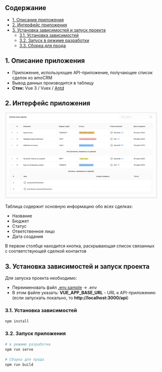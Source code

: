 ## Содержание

-   [1. Описание приложения](#1-описание-приложения)
-   [2. Интерфейс приложения](#2-интерфейс-приложения)
-   [3. Установка зависимостей и запуск проекта](#3-установка-зависимостей-и-запуск-проекта)
    -   [3.1. Установка зависимостей](#31-установка-зависимостей)
    -   [3.2. Запуск в режиме разработки](#32-запуск-в-режиме-разработки)
    -   [3.3. Сборка для прода](#33-сборка-для-прода)

## 1. Описание приложения

-   Приложение, использующее API-приложение, получающее список сделок из amoCRM
-   Вывод данных производится в таблицу
-   **Стек:** Vue 3 / Vuex / [Antd](https://www.antdv.com/)

## 2. Интерфейс приложения

![Таблица](./assets/table.png)

Таблица содержит основную информацию обо всех сделках:

-   Название
-   Бюджет
-   Статус
-   Ответственное лицо
-   Дата создания

В первом столбце находится кнопка, раскрывающая список связанных с соответствующей сделкой контактов

## 3. Установка зависимостей и запуск проекта

Для запуска проекта необходимо:

-   Переименовать файл [.env.sample](./.env.sample) -> .env
-   В этом файле указать: **VUE_APP_BASE_URL** - URL к API-приложению (если запускать локально, то **http://localhost:3000/api**)

### 3.1. Установка зависимостей

```bash
npm install
```

### 3.2. Запуск приложения

```bash
# в режиме разработки
npm run serve

# Сборка для прода
npm run build
```
